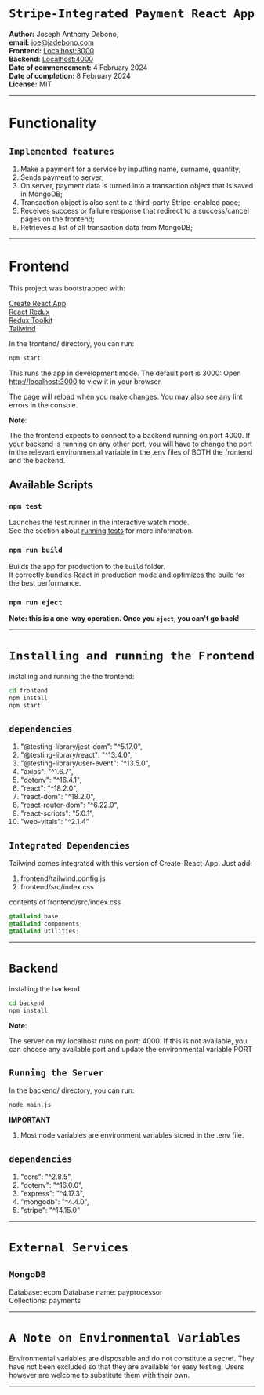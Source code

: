 # `Stripe-Integrated Payment React App`

**Author:** Joseph Anthony Debono,  
**email:** [joe@jadebono.com](joe@jadebono.com)  
**Frontend:** [Localhost:3000](http:localhost:3000/)  
**Backend:** [Localhost:4000](http:localhost:4000/)  
**Date of commencement:** 4 February 2024  
**Date of completion:** 8 February 2024  
**License:** MIT

---

# Functionality

## `Implemented features`

1. Make a payment for a service by inputting name, surname, quantity;
1. Sends payment to server;
1. On server, payment data is turned into a transaction object that is saved in MongoDB;
1. Transaction object is also sent to a third-party Stripe-enabled page;
1. Receives success or failure response that redirect to a success/cancel pages on the frontend;
1. Retrieves a list of all transaction data from MongoDB;

---

# Frontend

This project was bootstrapped with:

[Create React App](https://github.com/facebook/create-react-app)  
[React Redux](https://react-redux.js.org/)  
[Redux Toolkit](https://redux-toolkit.js.org/)  
[Tailwind](https://tailwindcss.com/)

In the frontend/ directory, you can run:

```bash
npm start
```

This runs the app in development mode. The default port is 3000:
Open [http://localhost:3000](http://localhost:3000) to view it in your browser.

The page will reload when you make changes.
You may also see any lint errors in the console.

**Note**:

The the frontend expects to connect to a backend running on port 4000. If your backend is running on any other port, you will have to change the port in the relevant environmental variable in the .env files of BOTH the frontend and the backend.

## Available Scripts

### `npm test`

Launches the test runner in the interactive watch mode.\
See the section about [running tests](https://facebook.github.io/create-react-app/docs/running-tests) for more information.

### `npm run build`

Builds the app for production to the `build` folder.\
It correctly bundles React in production mode and optimizes the build for the best performance.

### `npm run eject`

**Note: this is a one-way operation. Once you `eject`, you can't go back!**

---

# `Installing and running the Frontend`

installing and running the the frontend:

```bash
cd frontend
npm install
npm start
```

## `dependencies`

1. "@testing-library/jest-dom": "^5.17.0",
1. "@testing-library/react": "^13.4.0",
1. "@testing-library/user-event": "^13.5.0",
1. "axios": "^1.6.7",
1. "dotenv": "^16.4.1",
1. "react": "^18.2.0",
1. "react-dom": "^18.2.0",
1. "react-router-dom": "^6.22.0",
1. "react-scripts": "5.0.1",
1. "web-vitals": "^2.1.4"

## `Integrated Dependencies`

Tailwind comes integrated with this version of Create-React-App. Just add:

1. frontend/tailwind.config.js
1. frontend/src/index.css

contents of frontend/src/index.css

```css
@tailwind base;
@tailwind components;
@tailwind utilities;
```

---

# `Backend`

installing the backend

```bash
cd backend
npm install
```

**Note**:

The server on my localhost runs on port: 4000. If this is not available, you can choose any available port and update the environmental variable PORT

## `Running the Server`

In the backend/ directory, you can run:

```bash
node main.js
```

**IMPORTANT**

1. Most node variables are environment variables stored in the .env file.

## `dependencies`

1. "cors": "^2.8.5",
1. "dotenv": "^16.0.0",
1. "express": "^4.17.3",
1. "mongodb": "^4.4.0",
1. "stripe": "^14.15.0"

---

# `External Services`

## `MongoDB`

Database: ecom
Database name: payprocessor  
Collections: payments

---

# `A Note on Environmental Variables`

Environmental variables are disposable and do not constitute a secret. They have not been excluded so that they are available for easy testing. Users however are welcome to substitute them with their own.

---
